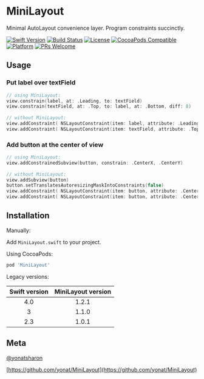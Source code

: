 # MiniLayout

Minimal AutoLayout convenience layer. Program constraints succinctly.

[![Swift Version][swift-image]][swift-url]
[![Build Status][travis-image]][travis-url]
[![License][license-image]][license-url]
[![CocoaPods Compatible](https://img.shields.io/cocoapods/v/MiniLayout.svg)](https://img.shields.io/cocoapods/v/MiniLayout.svg)  
[![Platform](https://img.shields.io/cocoapods/p/MiniLayout.svg?style=flat)](http://cocoapods.org/pods/MiniLayout)
[![PRs Welcome](https://img.shields.io/badge/PRs-welcome-brightgreen.svg?style=flat-square)](http://makeapullrequest.com)

## Usage

### Put label over textField

```swift
// using MiniLayout:
view.constrain(label, at: .Leading, to: textField)
view.constrain(textField, at: .Top, to: label, at: .Bottom, diff: 8)
 
// without MiniLayout:
view.addConstraint( NSLayoutConstraint(item: label, attribute: .Leading, relatedBy: Equal, toItem: textField, attribute: .Leading, multiplier: 1, constant: 0) )
view.addConstraint( NSLayoutConstraint(item: textField, attribute: .Top, relatedBy: Equal, toItem: label, attribute: .Bottom, multiplier: 1, constant: 8) )
```

### Add button at the center of view

```swift
// using MiniLayout:
view.addConstrainedSubview(button, constrain: .CenterX, .CenterY)
 
// without MiniLayout:
view.addSubview(button)
button.setTranslatesAutoresizingMaskIntoConstraints(false)
view.addConstraint( NSLayoutConstraint(item: button, attribute: .CenterX, relatedBy: Equal, toItem: view, attribute: .CenterX, multiplier: 1, constant: 0) )
view.addConstraint( NSLayoutConstraint(item: button, attribute: .CenterY, relatedBy: Equal, toItem: view, attribute: .CenterY, multiplier: 1, constant: 0) )
```

## Installation

Manually:

Add `MiniLayout.swift` to your project.

Using CocoaPods:

```ruby
pod 'MiniLayout'
```

Legacy versions:

| Swift version | MiniLayout version |
| :---: | :---: |
| 4.0 | 1.2.1 |
| 3 | 1.1.0 |
| 2.3 | 1.0.1 |

## Meta

[@yonatsharon](https://twitter.com/yonatsharon)

[https://github.com/yonat/MiniLayout](https://github.com/yonat/MiniLayout)

[swift-image]:https://img.shields.io/badge/swift-3.0-orange.svg
[swift-url]: https://swift.org/
[license-image]: https://img.shields.io/badge/License-MIT-blue.svg
[license-url]: LICENSE.txt
[travis-image]: https://img.shields.io/travis/dbader/node-datadog-metrics/master.svg?style=flat-square
[travis-url]: https://travis-ci.org/dbader/node-datadog-metrics
[codebeat-image]: https://codebeat.co/badges/c19b47ea-2f9d-45df-8458-b2d952fe9dad
[codebeat-url]: https://codebeat.co/projects/github-com-vsouza-awesomeios-com
